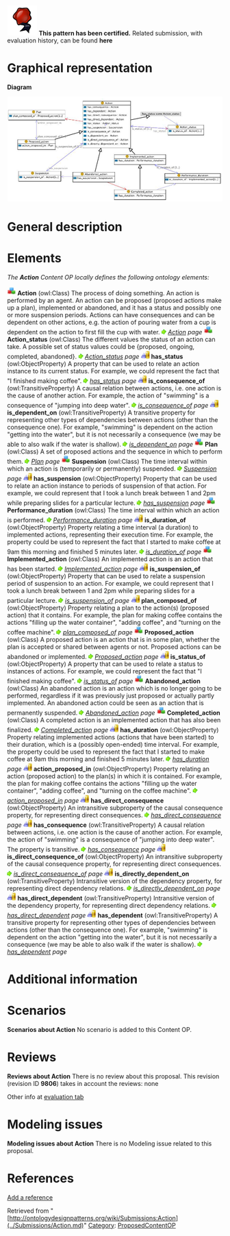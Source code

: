 [![](../images/thumb/b/b5/Certified.png/70px-Certified.png)](../Image/Certified.png.md "Certified.png") __This pattern has been certified.__
Related submission, with evaluation history, can be found __here__





#  Graphical representation


__Diagram__




[![Image:Action.jpg](../images/9/97/Action.jpg)](../Image/Action.jpg.md "Image:Action.jpg")




#  General description


  




#  Elements


_The __Action__ Content OP locally defines the following ontology elements:_



[![Class](../images/thumb/2/27/Class.gif/20px-Class.gif)](../Image/Class.gif.md "Class") __Action__ (owl:Class) The process of doing something. An action is performed by an agent. An action can be proposed (proposed actions make up a plan), implemented or abandoned, and it has a status and possibly one or more suspension periods. Actions can have consequences and can be dependent on other actions, e.g. the action of pouring water from a cup is dependent on the action to first fill the cup with water. 
 [![](../images/thumb/8/87/ArrowRight.gif/11px-ArrowRight.gif)](../Image/ArrowRight.gif.md "ArrowRight.gif") _[Action](../Submissions/Action/Action.md "Submissions:Action/Action") page_
[![Class](../images/thumb/2/27/Class.gif/20px-Class.gif)](../Image/Class.gif.md "Class") __Action\_status__ (owl:Class) The different values the status of an action can take. A possible set of status values could be {proposed, ongoing, completed, abandoned}. 
 [![](../images/thumb/8/87/ArrowRight.gif/11px-ArrowRight.gif)](../Image/ArrowRight.gif.md "ArrowRight.gif") _[Action\_status](../Submissions/Action/Action_status.md "Submissions:Action/Action status") page_
[![ObjectProperty](../images/thumb/c/c3/ObjectProperty.gif/20px-ObjectProperty.gif)](../Image/ObjectProperty.gif.md "ObjectProperty") __has\_status__ (owl:ObjectProperty) A property that can be used to relate an action instance to its current status. For example, we could represent the fact that "I finished making coffee". 
 [![](../images/thumb/8/87/ArrowRight.gif/11px-ArrowRight.gif)](../Image/ArrowRight.gif.md "ArrowRight.gif") _[has\_status](../Submissions/Action/has_status.md "Submissions:Action/has status") page_
[![ObjectProperty](../images/thumb/c/c3/ObjectProperty.gif/20px-ObjectProperty.gif)](../Image/ObjectProperty.gif.md "ObjectProperty") __is\_consequence\_of__ (owl:TransitiveProperty) A causal relation between actions, i.e. one action is the cause of another action. For example, the action of "swimming" is a consequence of "jumping into deep water". 
 [![](../images/thumb/8/87/ArrowRight.gif/11px-ArrowRight.gif)](../Image/ArrowRight.gif.md "ArrowRight.gif") _[is\_consequence\_of](../Submissions/Action/is_consequence_of.md "Submissions:Action/is consequence of") page_
[![ObjectProperty](../images/thumb/c/c3/ObjectProperty.gif/20px-ObjectProperty.gif)](../Image/ObjectProperty.gif.md "ObjectProperty") __is\_dependent\_on__ (owl:TransitiveProperty) A transitive property for representing other types of dependencies between actions (other than the consequence one). For example, "swimming" is dependent on the action "getting into the water", but it is not necessarily a consequence (we may be able to also walk if the water is shallow). 
 [![](../images/thumb/8/87/ArrowRight.gif/11px-ArrowRight.gif)](../Image/ArrowRight.gif.md "ArrowRight.gif") _[is\_dependent\_on](../Submissions/Action/is_dependent_on.md "Submissions:Action/is dependent on") page_
[![Class](../images/thumb/2/27/Class.gif/20px-Class.gif)](../Image/Class.gif.md "Class") __Plan__ (owl:Class) A set of proposed actions and the sequence in which to perform them. 
 [![](../images/thumb/8/87/ArrowRight.gif/11px-ArrowRight.gif)](../Image/ArrowRight.gif.md "ArrowRight.gif") _[Plan](../Submissions/Action/Plan.md "Submissions:Action/Plan") page_
[![Class](../images/thumb/2/27/Class.gif/20px-Class.gif)](../Image/Class.gif.md "Class") __Suspension__ (owl:Class) The time interval within which an action is (temporarily or permanently) suspended. 
 [![](../images/thumb/8/87/ArrowRight.gif/11px-ArrowRight.gif)](../Image/ArrowRight.gif.md "ArrowRight.gif") _[Suspension](../Submissions/Action/Suspension.md "Submissions:Action/Suspension") page_
[![ObjectProperty](../images/thumb/c/c3/ObjectProperty.gif/20px-ObjectProperty.gif)](../Image/ObjectProperty.gif.md "ObjectProperty") __has\_suspension__ (owl:ObjectProperty) Property that can be used to relate an action instance to periods of suspension of that action. For example, we could represent that I took a lunch break between 1 and 2pm while preparing slides for a particular lecture. 
 [![](../images/thumb/8/87/ArrowRight.gif/11px-ArrowRight.gif)](../Image/ArrowRight.gif.md "ArrowRight.gif") _[has\_suspension](../Submissions/Action/has_suspension.md "Submissions:Action/has suspension") page_
[![Class](../images/thumb/2/27/Class.gif/20px-Class.gif)](../Image/Class.gif.md "Class") __Performance\_duration__ (owl:Class) The time interval within which an action is performed. 
 [![](../images/thumb/8/87/ArrowRight.gif/11px-ArrowRight.gif)](../Image/ArrowRight.gif.md "ArrowRight.gif") _[Performance\_duration](../Submissions/Action/Performance_duration.md "Submissions:Action/Performance duration") page_
[![ObjectProperty](../images/thumb/c/c3/ObjectProperty.gif/20px-ObjectProperty.gif)](../Image/ObjectProperty.gif.md "ObjectProperty") __is\_duration\_of__ (owl:ObjectProperty) Property relating a time interval (a duration) to implemented actions, representing their execution time. For example, the property could be used to represent the fact that I started to make coffee at 9am this morning and finished 5 minutes later. 
 [![](../images/thumb/8/87/ArrowRight.gif/11px-ArrowRight.gif)](../Image/ArrowRight.gif.md "ArrowRight.gif") _[is\_duration\_of](../Submissions/Action/is_duration_of.md "Submissions:Action/is duration of") page_
[![Class](../images/thumb/2/27/Class.gif/20px-Class.gif)](../Image/Class.gif.md "Class") __Implemented\_action__ (owl:Class) An implemented action is an action that has been started. 
 [![](../images/thumb/8/87/ArrowRight.gif/11px-ArrowRight.gif)](../Image/ArrowRight.gif.md "ArrowRight.gif") _[Implemented\_action](http://ontologydesignpatterns.org/wiki/Submissions:Action/Implemented_action "Submissions:Action/Implemented action") page_
[![ObjectProperty](../images/thumb/c/c3/ObjectProperty.gif/20px-ObjectProperty.gif)](../Image/ObjectProperty.gif.md "ObjectProperty") __is\_suspension\_of__ (owl:ObjectProperty) Property that can be used to relate a suspension period of suspension to an action. For example, we could represent that I took a lunch break between 1 and 2pm while preparing slides for a particular lecture. 
 [![](../images/thumb/8/87/ArrowRight.gif/11px-ArrowRight.gif)](../Image/ArrowRight.gif.md "ArrowRight.gif") _[is\_suspension\_of](../Submissions/Action/is_suspension_of.md "Submissions:Action/is suspension of") page_
[![ObjectProperty](../images/thumb/c/c3/ObjectProperty.gif/20px-ObjectProperty.gif)](../Image/ObjectProperty.gif.md "ObjectProperty") __plan\_composed\_of__ (owl:ObjectProperty) Property relating a plan to the action(s) (proposed action) that it contains. For example, the plan for making coffee contains the actions "filling up the water container", "adding coffee", and "turning on the coffee machine". 
 [![](../images/thumb/8/87/ArrowRight.gif/11px-ArrowRight.gif)](../Image/ArrowRight.gif.md "ArrowRight.gif") _[plan\_composed\_of](../Submissions/Action/plan_composed_of.md "Submissions:Action/plan composed of") page_
[![Class](../images/thumb/2/27/Class.gif/20px-Class.gif)](../Image/Class.gif.md "Class") __Proposed\_action__ (owl:Class) A proposed action is an action that is in some plan, whether the plan is accepted or shared between agents or not. Proposed actions can be abandoned or implemented. 
 [![](../images/thumb/8/87/ArrowRight.gif/11px-ArrowRight.gif)](../Image/ArrowRight.gif.md "ArrowRight.gif") _[Proposed\_action](http://ontologydesignpatterns.org/wiki/Submissions:Action/Proposed_action "Submissions:Action/Proposed action") page_
[![ObjectProperty](../images/thumb/c/c3/ObjectProperty.gif/20px-ObjectProperty.gif)](../Image/ObjectProperty.gif.md "ObjectProperty") __is\_status\_of__ (owl:ObjectProperty) A property that can be used to relate a status to instances of actions. For example, we could represent the fact that "I finished making coffee". 
 [![](../images/thumb/8/87/ArrowRight.gif/11px-ArrowRight.gif)](../Image/ArrowRight.gif.md "ArrowRight.gif") _[is\_status\_of](../Submissions/Action/is_status_of.md "Submissions:Action/is status of") page_
[![Class](../images/thumb/2/27/Class.gif/20px-Class.gif)](../Image/Class.gif.md "Class") __Abandoned\_action__ (owl:Class) An abandoned action is an action which is no longer going to be performed, regardless if it was previously just proposed or actually partly implemented. An abandoned action could be seen as an action that is permanently suspended. 
 [![](../images/thumb/8/87/ArrowRight.gif/11px-ArrowRight.gif)](../Image/ArrowRight.gif.md "ArrowRight.gif") _[Abandoned\_action](http://ontologydesignpatterns.org/wiki/Submissions:Action/Abandoned_action "Submissions:Action/Abandoned action") page_
[![Class](../images/thumb/2/27/Class.gif/20px-Class.gif)](../Image/Class.gif.md "Class") __Completed\_action__ (owl:Class) A completed action is an implemented action that has also been finalized. 
 [![](../images/thumb/8/87/ArrowRight.gif/11px-ArrowRight.gif)](../Image/ArrowRight.gif.md "ArrowRight.gif") _[Completed\_action](http://ontologydesignpatterns.org/wiki/Submissions:Action/Completed_action "Submissions:Action/Completed action") page_
[![ObjectProperty](../images/thumb/c/c3/ObjectProperty.gif/20px-ObjectProperty.gif)](../Image/ObjectProperty.gif.md "ObjectProperty") __has\_duration__ (owl:ObjectProperty) Property relating implemented actions (actions that have been started) to their duration, which is a (possibly open-ended) time interval. For example, the property could be used to represent the fact that I started to make coffee at 9am this morning and finished 5 minutes later. 
 [![](../images/thumb/8/87/ArrowRight.gif/11px-ArrowRight.gif)](../Image/ArrowRight.gif.md "ArrowRight.gif") _[has\_duration](../Submissions/Action/has_duration.md "Submissions:Action/has duration") page_
[![ObjectProperty](../images/thumb/c/c3/ObjectProperty.gif/20px-ObjectProperty.gif)](../Image/ObjectProperty.gif.md "ObjectProperty") __action\_proposed\_in__ (owl:ObjectProperty) Property relating an action (proposed action) to the plan(s) in which it is contained. For example, the plan for making coffee contains the actions "filling up the water container", "adding coffee", and "turning on the coffee machine". 
 [![](../images/thumb/8/87/ArrowRight.gif/11px-ArrowRight.gif)](../Image/ArrowRight.gif.md "ArrowRight.gif") _[action\_proposed\_in](http://ontologydesignpatterns.org/wiki/Submissions:Action/action_proposed_in "Submissions:Action/action proposed in") page_
[![ObjectProperty](../images/thumb/c/c3/ObjectProperty.gif/20px-ObjectProperty.gif)](../Image/ObjectProperty.gif.md "ObjectProperty") __has\_direct\_consequence__ (owl:ObjectProperty) An intransitive subproperty of the causal consequence property, for representing direct consequences. 
 [![](../images/thumb/8/87/ArrowRight.gif/11px-ArrowRight.gif)](../Image/ArrowRight.gif.md "ArrowRight.gif") _[has\_direct\_consequence](../Submissions/Action/has_direct_consequence.md "Submissions:Action/has direct consequence") page_
[![ObjectProperty](../images/thumb/c/c3/ObjectProperty.gif/20px-ObjectProperty.gif)](../Image/ObjectProperty.gif.md "ObjectProperty") __has\_consequence__ (owl:TransitiveProperty) A causal relation between actions, i.e. one action is the cause of another action. For example, the action of "swimming" is a consequence of "jumping into deep water". The property is transitive. 
 [![](../images/thumb/8/87/ArrowRight.gif/11px-ArrowRight.gif)](../Image/ArrowRight.gif.md "ArrowRight.gif") _[has\_consequence](../Submissions/Action/has_consequence.md "Submissions:Action/has consequence") page_
[![ObjectProperty](../images/thumb/c/c3/ObjectProperty.gif/20px-ObjectProperty.gif)](../Image/ObjectProperty.gif.md "ObjectProperty") __is\_direct\_consequence\_of__ (owl:ObjectProperty) An intransitive subproperty of the causal consequence property, for representing direct consequences. 
 [![](../images/thumb/8/87/ArrowRight.gif/11px-ArrowRight.gif)](../Image/ArrowRight.gif.md "ArrowRight.gif") _[is\_direct\_consequence\_of](../Submissions/Action/is_direct_consequence_of.md "Submissions:Action/is direct consequence of") page_
[![ObjectProperty](../images/thumb/c/c3/ObjectProperty.gif/20px-ObjectProperty.gif)](../Image/ObjectProperty.gif.md "ObjectProperty") __is\_directly\_dependent\_on__ (owl:TransitiveProperty) Intransitive version of the dependency property, for representing direct dependency relations. 
 [![](../images/thumb/8/87/ArrowRight.gif/11px-ArrowRight.gif)](../Image/ArrowRight.gif.md "ArrowRight.gif") _[is\_directly\_dependent\_on](../Submissions/Action/is_directly_dependent_on.md "Submissions:Action/is directly dependent on") page_
[![ObjectProperty](../images/thumb/c/c3/ObjectProperty.gif/20px-ObjectProperty.gif)](../Image/ObjectProperty.gif.md "ObjectProperty") __has\_direct\_dependent__ (owl:TransitiveProperty) Intransitive version of the dependency property, for representing direct dependency relations. 
 [![](../images/thumb/8/87/ArrowRight.gif/11px-ArrowRight.gif)](../Image/ArrowRight.gif.md "ArrowRight.gif") _[has\_direct\_dependent](../Submissions/Action/has_direct_dependent.md "Submissions:Action/has direct dependent") page_
[![ObjectProperty](../images/thumb/c/c3/ObjectProperty.gif/20px-ObjectProperty.gif)](../Image/ObjectProperty.gif.md "ObjectProperty") __has\_dependent__ (owl:TransitiveProperty) A transitive property for representing other types of dependencies between actions (other than the consequence one). For example, "swimming" is dependent on the action "getting into the water", but it is not necessarily a consequence (we may be able to also walk if the water is shallow). 
 [![](../images/thumb/8/87/ArrowRight.gif/11px-ArrowRight.gif)](../Image/ArrowRight.gif.md "ArrowRight.gif") _[has\_dependent](../Submissions/Action/has_dependent.md "Submissions:Action/has dependent") page_
#  Additional information


#  Scenarios



__Scenarios about Action__
No scenario is added to this Content OP.




#  Reviews



__Reviews about Action__
There is no review about this proposal.
This revision (revision ID __9806__) takes in account the reviews: none


Other info at [evaluation tab](http://ontologydesignpatterns.org/wiki/index.php?title=Submissions:Action&action=evaluation "http://ontologydesignpatterns.org/wiki/index.php?title=Submissions:Action&action=evaluation")




  




#  Modeling issues



__Modeling issues about Action__
There is no Modeling issue related to this proposal.




  




#  References


[Add a reference](index.php@title=Odp%253AAdd_reference&subject=../Submissions/Action.md "http://ontologydesignpatterns.org/wiki/index.php?title=Odp:Add_reference&subject=Submissions%3AAction")


  






Retrieved from "[http://ontologydesignpatterns.org/wiki/Submissions:Action](../Submissions/Action.md)"
 [Category](http://ontologydesignpatterns.org/wiki/Special:Categories "Special:Categories"): [ProposedContentOP](../Category/ProposedContentOP.md "Category:ProposedContentOP")